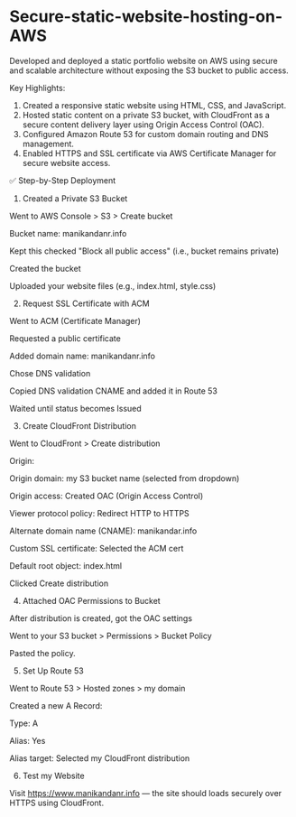 # Secure-static-website-hosting-on-AWS
Developed and deployed a static portfolio website on AWS using secure and scalable architecture without exposing the S3 bucket to public access.

Key Highlights:

1. Created a responsive static website using HTML, CSS, and JavaScript.
2. Hosted static content on a private S3 bucket, with CloudFront as a secure content delivery layer using Origin Access Control (OAC).
3. Configured Amazon Route 53 for custom domain routing and DNS management.
4. Enabled HTTPS and SSL certificate via AWS Certificate Manager for secure website access.

✅ Step-by-Step Deployment

1. Created a Private S3 Bucket

Went to AWS Console > S3 > Create bucket

Bucket name: manikandanr.info

Kept this checked "Block all public access" (i.e., bucket remains private)

Created the bucket

Uploaded your website files (e.g., index.html, style.css)

2. Request SSL Certificate with ACM

Went to ACM (Certificate Manager)

Requested a public certificate

Added domain name: manikandanr.info

Chose DNS validation

Copied DNS validation CNAME and added it in Route 53

Waited until status becomes Issued

3. Create CloudFront Distribution

Went to CloudFront > Create distribution

Origin:

Origin domain: my S3 bucket name (selected from dropdown)

Origin access: Created OAC (Origin Access Control)

Viewer protocol policy: Redirect HTTP to HTTPS

Alternate domain name (CNAME): manikandar.info

Custom SSL certificate: Selected the ACM cert

Default root object: index.html

Clicked Create distribution

4. Attached OAC Permissions to Bucket

After distribution is created, got the OAC settings

Went to your S3 bucket > Permissions > Bucket Policy

Pasted the policy.

5. Set Up Route 53

Went to Route 53 > Hosted zones > my domain

Created a new A Record:

Type: A

Alias: Yes

Alias target: Selected my CloudFront distribution

6. Test my Website

Visit https://www.manikandanr.info — the site should loads securely over HTTPS using CloudFront.

